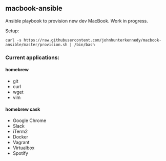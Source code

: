 ## macbook-ansible

Ansible playbook to provision new dev MacBook. Work in progress.

Setup:
```
curl -s https://raw.githubusercontent.com/johnhunterkennedy/macbook-ansible/master/provision.sh | /bin/bash
```
### Current applications:
#### homebrew
* git
* curl
* wget
* vim

#### homebrew cask
* Google Chrome
* Slack
* iTerm2
* Docker
* Vagrant
* Virtualbox
* Spotify


